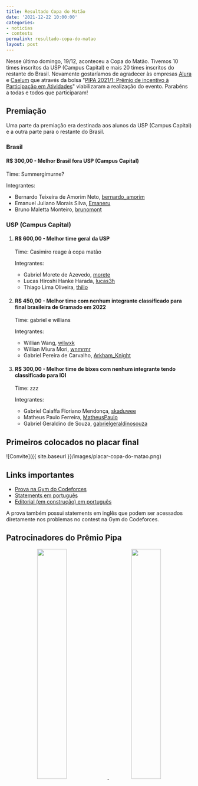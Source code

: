 ```yaml
---
title: Resultado Copa do Matão
date: '2021-12-22 10:00:00'
categories:
- noticias
- contests
permalink: resultado-copa-do-matao
layout: post
---
```


Nesse último domingo, 19/12, aconteceu a Copa do Matão. Tivemos 10
times inscritos da USP (Campus Capital) e mais 20 times inscritos do
restante do Brasil. Novamente gostaríamos de agradecer às empresas
[Alura](https://www.alura.com.br/) e
[Caelum](https://www.caelum.com.br/) que através da bolsa "[PIPA
2021/1: Prêmio de incentivo à Participação em
Atividades](https://bcc.ime.usp.br/principal/miscelanea/premioPIPA.html)"
viabilizaram a realização do evento. Parabéns a todas e todos que
participaram!

## Premiação

Uma parte da premiação era destinada aos alunos da USP (Campus
Capital) e a outra parte para o restante do Brasil.

### Brasil

#### R$ 300,00 - Melhor Brasil fora USP (Campus Capital)

Time: Summergimurne?

Integrantes:
- Bernardo Teixeira de Amorim Neto, [bernardo_amorim](https://codeforces.com/profile/bernardo_amorim)
- Emanuel Juliano Morais Silva, [Emaneru](https://codeforces.com/profile/Emaneru)
- Bruno Maletta Monteiro, [brunomont](https://codeforces.com/profile/brunomont)

### USP (Campus Capital)
1. #### R$ 600,00 - Melhor time geral da USP

    Time: Casimiro reage à copa matão

    Integrantes:
    - Gabriel Morete de Azevedo, [morete](https://codeforces.com/profile/morete)
    - Lucas Hiroshi Hanke Harada, [lucas3h](https://codeforces.com/profile/lucas3h)
    - Thiago Lima Oliveira, [thilio](https://codeforces.com/profile/thilio)

2. #### R$ 450,00 - Melhor time com nenhum integrante classificado para final brasileira de Gramado em 2022

    Time: gabriel e willians

    Integrantes:
    - Willian Wang, [wilwxk](https://codeforces.com/profile/wilwxk)
    - Willian Miura Mori, [wnmrmr](https://codeforces.com/profile/wnmrmr)
    - Gabriel Pereira de Carvalho, [Arkham_Knight](https://codeforces.com/profile/Arkham_Knight)

3. #### R$ 300,00 - Melhor time de bixes com nenhum integrante tendo classificado para IOI

    Time: zzz

    Integrantes:
    - Gabriel Caiaffa Floriano Mendonça, [skaduwee](https://codeforces.com/profile/skaduwee)
    - Matheus Paulo Ferreira, [MatheusPaulo](https://codeforces.com/profile/MatheusPaulo)
    - Gabriel Geraldino de Souza, [gabrielgeraldinosouza](https://codeforces.com/profile/gabrielgeraldinosouza)

## Primeiros colocados no placar final

![Convite]({{ site.baseurl }}/images/placar-copa-do-matao.png)

## Links importantes

- [Prova na Gym do Codeforces](https://codeforces.com/gym/103485)
- [Statements em português](https://drive.google.com/file/d/1TLTPCzKZCYEsgujM1tICVgMs7tXlQ_iI/view)
- [Editorial (em construção) em português](https://docs.google.com/document/d/1RSTC3hq8YU5GWXxvJrTXUM6vF6Z3UJOaVkCUVsLrTOo/edit)

A prova também possui statements em inglês que podem ser acessados
diretamente nos problemas no contest na Gym do Codeforces.

## Patrocinadores do Prêmio Pipa

<p align="middle">
    <a href="https://www.alura.com.br/">
        <img src="{{ site.baseurl }}/forestryio/images/alura.png" style="width:40%;
height:40%;margin-right:10%">
    </a>
    <a href="https://www.caelum.com.br/">
        <img src="{{ site.baseurl }}/forestryio/images/caelum-novo-logo.png" style="width:40%;
height:40%">
    </a>
</p>